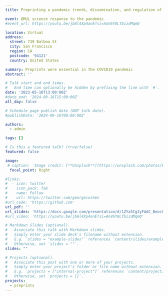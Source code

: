 ```yaml
---
title: Preprinting a pandemic trends, dissemination, and regulation of COVID-19 preprints

event: QMUL science response to the pandemic
#event_url: https://youtu.be/jbAl4Xp4anE?si=AoV6Y8LTbizdMqmQ

location: Virtual
address:
  street: 739 Balboa St
  city: San Francisco
  region: CA
  postcode: '94121'
  country: United States

summary: Preprints were essential in the COVID19 pandemic
abstract: ''

# Talk start and end times.
#   End time can optionally be hidden by prefixing the line with `#`.
date: '2023-05-10T13:00:00Z'
#date_end: '2024-09-16T15:00:00Z'
all_day: false

# Schedule page publish date (NOT talk date).
#publishDate: '2024-09-16T00:00:00Z'

authors:
  - admin

tags: []

# Is this a featured talk? (true/false)
featured: false

image:
 # caption: 'Image credit: [**Unsplash**](https://unsplash.com/photos/bzdhc5b3Bxs)'
  focal_point: Right

#links:
#  - icon: twitter
#    icon_pack: fab
#    name: Follow
#    url: https://twitter.com/georgecushen
#url_code: 'https://github.com'
url_pdf: ''
url_slides: 'https://docs.google.com/presentation/d/1ZYa5Cg2yFAdC_BeocULzy_hgnR91kuQJ/edit?usp=sharing&ouid=105973697463469114100&rtpof=true&sd=true'
#url_video: 'https://youtu.be/jbAl4Xp4anE?si=AoV6Y8LTbizdMqmQ'

# Markdown Slides (optional).
#   Associate this talk with Markdown slides.
#   Simply enter your slide deck's filename without extension.
#   E.g. `slides = "example-slides"` references `content/slides/example-slides.md`.
#   Otherwise, set `slides = ""`.
slides: ""

# Projects (optional).
#   Associate this post with one or more of your projects.
#   Simply enter your project's folder or file name without extension.
#   E.g. `projects = ["internal-project"]` references `content/project/deep-learning/index.md`.
#   Otherwise, set `projects = []`.
projects:
  - preprints
---
```



